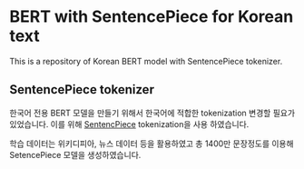# BERT with SentencePiece for Korean text
This is a repository of Korean BERT model with SentencePiece tokenizer.

## SentencePiece tokenizer
 한국어 전용 BERT 모델을 만들기 위해서 한국어에 적합한 tokenization 변경할 필요가 있었습니다. 이를 위해 [SentencPiece](https://github.com/google/sentencepiece) tokenization을 사용 하였습니다.

 학습 데이터는 위키디피아, 뉴스 데이터 등을 활용하였고 총 1400만 문장정도를 이용해 SetencePiece 모델을 생성하였습니다.
